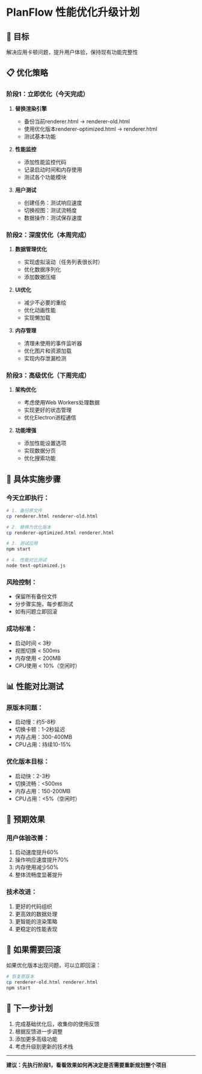 # PlanFlow 性能优化升级计划

## 🎯 目标
解决应用卡顿问题，提升用户体验，保持现有功能完整性

## 📋 优化策略

### 阶段1：立即优化（今天完成）
1. **替换渲染引擎**
   - 备份当前renderer.html → renderer-old.html
   - 使用优化版本renderer-optimized.html → renderer.html
   - 测试基本功能

2. **性能监控**
   - 添加性能监控代码
   - 记录启动时间和内存使用
   - 测试各个功能模块

3. **用户测试**
   - 创建任务：测试响应速度
   - 切换视图：测试流畅度
   - 数据操作：测试保存速度

### 阶段2：深度优化（本周完成）
1. **数据管理优化**
   - 实现虚拟滚动（任务列表很长时）
   - 优化数据序列化
   - 添加数据压缩

2. **UI优化**
   - 减少不必要的重绘
   - 优化动画性能
   - 实现懒加载

3. **内存管理**
   - 清理未使用的事件监听器
   - 优化图片和资源加载
   - 实现内存泄漏检测

### 阶段3：高级优化（下周完成）
1. **架构优化**
   - 考虑使用Web Workers处理数据
   - 实现更好的状态管理
   - 优化Electron进程通信

2. **功能增强**
   - 添加性能设置选项
   - 实现数据分页
   - 优化搜索功能

## 🔧 具体实施步骤

### 今天立即执行：
```bash
# 1. 备份原文件
cp renderer.html renderer-old.html

# 2. 替换为优化版本
cp renderer-optimized.html renderer.html

# 3. 测试应用
npm start

# 4. 性能对比测试
node test-optimized.js
```

### 风险控制：
- 保留所有备份文件
- 分步骤实施，每步都测试
- 如有问题立即回滚

### 成功标准：
- 启动时间 < 3秒
- 视图切换 < 500ms
- 内存使用 < 200MB
- CPU使用 < 10%（空闲时）

## 📊 性能对比测试

### 原版本问题：
- 启动慢：约5-8秒
- 切换卡顿：1-2秒延迟
- 内存占用：300-400MB
- CPU占用：持续10-15%

### 优化版本目标：
- 启动快：2-3秒
- 切换流畅：<500ms
- 内存占用：150-200MB
- CPU占用：<5%（空闲时）

## 🎉 预期效果

### 用户体验改善：
1. 启动速度提升60%
2. 操作响应速度提升70%
3. 内存使用减少50%
4. 整体流畅度显著提升

### 技术改进：
1. 更好的代码组织
2. 更高效的数据处理
3. 更智能的渲染策略
4. 更稳定的性能表现

## 🔄 如果需要回滚

如果优化版本出现问题，可以立即回滚：
```bash
# 恢复原版本
cp renderer-old.html renderer.html
npm start
```

## 📝 下一步计划

1. 完成基础优化后，收集你的使用反馈
2. 根据反馈进一步调整
3. 添加更多高级功能
4. 考虑升级到更新的技术栈

---

**建议：先执行阶段1，看看效果如何再决定是否需要重新规划整个项目** 